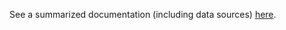 See a summarized documentation (including data sources) [here](https://docs.google.com/document/d/1ym4-Mbsvuw2hiuOBvqaeK4c5e38OnLj40CShCIjVJ4s/edit?usp=sharing). 
